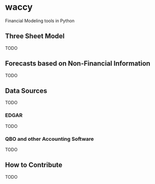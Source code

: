# waccy
Financial Modeling tools in Python

## Three Sheet Model
TODO

## Forecasts based on Non-Financial Information

TODO

## Data Sources

TODO

### EDGAR

TODO

### QBO and other Accounting Software

TODO

## How to Contribute

TODO
